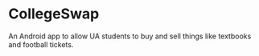 # CollegeSwap
An Android app to allow UA students to buy and sell things like textbooks and football tickets.
